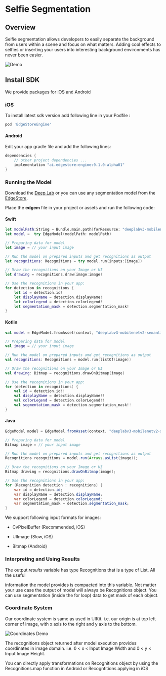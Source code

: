 # Selfie Segmentation

## Overview



 Selfie segmentation allows developers to easily separate the background from users within a scene and focus on what matters. Adding cool effects to selfies or inserting your users into interesting background environments has never been easier.



![Demo](https://media.giphy.com/media/AQV0bBTSLzRHMDv7tX/giphy.gif)









## Install SDK

We provide packages for iOS and Android



### iOS



To install latest sdk version add following line in your Podfile :



```ruby
pod 'EdgeStoreEngine'

```


#### Android



Edit your app gradle file and add the following lines:



```groovy
dependencies {
    // other project dependencies ...
    implementation "ai.edgestore:engine:0.1.0-alpha01"
}


```


### Running the Model



Download the [Deep Lab](https://store.edgestore.ai/home/model?model=deeplabv3-mobilenetv2-semantic-segmentation) or you can use  any segmentation model from the [EdgeStore](store.edgestore.ai).



Place the **edgem** file in your project or assets and run the following code:



#### Swift



```swift
let modelPath:String = Bundle.main.path(forResource: "deeplabv3-mobilenetv2-semantic-segmentation", ofType: "edgem")!
let model =  try EdgeModel(modelPath: modelPath)

// Preparing data for model
let image = // your input image

// Run the model on prepared inputs and get recognitions as output
let recognitions: Recognitions = try model.run(inputs:[image])

// Draw the recognitions on your Image or UI
let drawing = recognitions.draw(image:image)

// Use the recognitions in your app:
for detection in recognitions {
	let id = detection.id!
	let displayName = detection.displayName!
	let colorLegend = detection.colorLegend!
	let segmentation_mask = detection.segmentation_mask!
}

```


#### Kotlin



```kotlin
val model = EdgeModel.fromAsset(context, "deeplabv3-mobilenetv2-semantic-segmentation.edgem")

// Preparing data for model
val image = // your input image

// Run the model on prepared inputs and get recognitions as output
val recognitions: Recognitions = model.run(listOf(image))

// Draw the recognitions on your Image or UI
val drawing: Bitmap = recognitions.drawOnBitmap(image)

// Use the recognitions in your app:
for (detection in recognitions) {
	val id = detection.id!!
	val displayName = detection.displayName!!
	val colorLegend = detection.colorLegend!!
	val segmentation_mask = detection.segmentation_mask!!
}

```


#### Java



```java
EdgeModel model = EdgeModel.fromAsset(context, "deeplabv3-mobilenetv2-semantic-segmentation.edgem");

// Preparing data for model
Bitmap image = // your input image

// Run the model on prepared inputs and get recognitions as output
Recognitions recognitions = model.run(Arrays.asList(image));

// Draw the recognitions on your Image or UI
Bitmap drawing = recognitions.drawOnBitmap(image);

// Use the recognitions in your app:
for (Recognition detection : recognitions) {
	var id = detection.id;
	var displayName = detection.displayName;
	var colorLegend = detection.colorLegend;
	var segmentation_mask = detection.segmentation_mask;
}

```




We support following input formats for images:

- CvPixelBuffer  (Recommended, iOS)

- UIImage (Slow, iOS)

- Bitmap (Android)









### Interpreting and Using Results



The output *results* variable has type Recognitions that is a type of List. All the useful

information the model provides is compacted into this variable. Not matter your use case the output of model will always be Recognitions object. You can use segmentation (inside the for loop) data to get mask of each object.

### Coordinate System



Our coordinate system is same as used in UIKit. i.e.  our origin is at top left corner of image, with x axis to the right and y axis to the bottom.

![Coordinates Demo](https://files.seeedstudio.com/wiki/Wio-Terminal/img/grids.jpg)



The recognitions object returned after model execution provides coordinates in image domain. i.e. 0 < x < Input Image Width and 0 < y < Input Image Height. 



You can directly apply transformations on Recognitions object by using the Recognitions.map function in Android or Recogntitions.applying in iOS